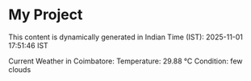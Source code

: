 # My Project

This content is dynamically generated in Indian Time (IST): 2025-11-01 17:51:46 IST


Current Weather in Coimbatore:
Temperature: 29.88 °C
Condition: few clouds
